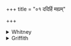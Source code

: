 +++
title = "०१ ददिर्हि मह्यम्"

+++

<details><summary>Whitney</summary>

### Translation
1. Since Varuṇa, poet of heaven, hath given \[them\] to me, with  
formidable spells (*vácas*) do I dissolve thy poison; what is dug,  
undug, and attached (*saktá*) have I seized; like drink (*írā*) on a  
waste hath thy poison been wasted (*ni-jas*).

### Notes
The epithets in **c** are of obscure application: probably buried in the  
flesh by the bite, or unburied but clinging.
</details>

<details><summary>Griffith</summary>

Varuna, Sage of heaven, hath given me the gift: with spells of mighty power I draw thy poison out. Dug up, not dug, adherent, I have seized it fast: low hath thy venom sunk like water in the sands.
</details>
